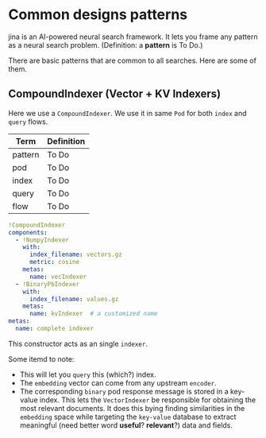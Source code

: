 # Common designs patterns
jina is an AI-powered neural search framework. It lets you frame any pattern as a neural search problem. (Definition: a **pattern** is To Do.)

There are basic patterns that are common to all searches. Here are some of them.

## CompoundIndexer (Vector + KV Indexers) 

Here we use a `CompoundIndexer`.  We use it in same `Pod` for both `index` and `query` flows.  

 | Term | Definition |
| ----------- | ----------- |
| pattern | To Do |
| pod | To Do |
| index | To Do |
| query | To Do |
| flow | To Do |

 
 

```yaml
!CompoundIndexer
components:
  - !NumpyIndexer
    with:
      index_filename: vectors.gz
      metric: cosine
    metas:
      name: vecIndexer
  - !BinaryPbIndexer
    with:
      index_filename: values.gz
    metas:
      name: kvIndexer  # a customized name
metas:
  name: complete indexer
```
 

This constructor acts as an single `indexer`. 

Some itemd to note:

* This will let you `query` this (which?) index.  
* The `embedding` vector can come from any upstream `encoder`.
* The corresponding `binary` pod response message is stored in a key-value index. This lets the `VectorIndexer` be responsible for obtaining the most relevant documents.  It does this bying finding similarities in the `embedding` space while targeting the `key-value` database to extract meaningful (need better word **useful**?  **relevant**?) data and fields.

